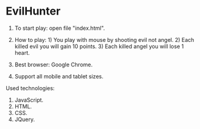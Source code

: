 # EvilHunter
1. To start play: open file "index.html".
2. How to play: 
         1) You play with mouse by shooting evil not angel.
	 2) Each killed evil you will gain 10 points.
	 3) Each killed angel you will lose 1 heart.

3. Best browser: Google Chrome.
4. Support all mobile and tablet sizes.

Used technologies:
1) JavaScript.
2) HTML.
3) CSS.
4) JQuery.
